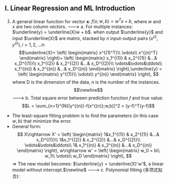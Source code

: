 ## I. Linear Regression and ML Introduction
1. A general linear function for vector **x**: $f(x;w,b) =w^Tx+b$, where $w$ and $x$ are two column vectors.
---> a. For multiple instances: $\underline{y} = \underline{X}w + b$. when output $\underline{y}$ and input $\underline{X}$ are matrix, stacked by $n$ input-output pairs $(x^{(i)},y^{(i)}), i = 1,2,...n$:
$$\underline{X}=
\left(
 \begin{matrix}
   x^{(1)^T}\\
   \vdots\\
   x^{(n)^T}
  \end{matrix} 
\right)=
\left(
 \begin{matrix}
   x_1^{(1)} & x_2^{(1)} &...& x_D^{(1)}\\
   x_1^{(2)} & x_2^{(2)} &...& x_D^{(2)}\\
  \vdots&\vdots&\ddots\\
   x_1^{(n)} & x_2^{(n)} &...& x_D^{(n)}
  \end{matrix} 
\right),\underline{y} = \left(
 \begin{matrix}
   y^{(1)}\\
   \vdots\\
   y^{(n)}
  \end{matrix} 
\right),
$$where D is the dimension of the data, n is the number of the instances. $$\newline$$
---> b. Total square error between prediction function $f$ and true value: $$L = \sum_{n=1}^{N}[y^{(n)}-f(x^{(n)};w,b)]^2 = (y-f)^T(y-f)$$ 
 - The least-square fitting problem is to find the parameters (in this case $w,b$) that minimize the error.
 - General form: 
 $$
 X\rightarrow X' = \left(
 \begin{matrix}
   1&x_1^{(1)} & x_2^{(1)} &...& x_D^{(1)}\\
   1&x_1^{(2)} & x_2^{(2)} &...& x_D^{(2)}\\
  \vdots&\vdots&\ddots\\
   1& x_1^{(n)} & x_2^{(n)} &...& x_D^{(n)}
  \end{matrix} 
\right),
w\rightarrow w' = \left(
 \begin{matrix}
   w_0 = b\\
   w_1\\
   \vdots\\
   w_D
  \end{matrix} 
\right),
 $$
$\Rightarrow$ The new model becomes: $\underline{y} = \underline{X}'w'$, a linear model without intercept.$\newline$
---> c. Polynomial fitting (多项式拟合):

<!--stackedit_data:
eyJoaXN0b3J5IjpbLTY3NTkzOTAzOSwtMTU5NjgzMTgzLC0xOD
QwNDA3ODE1LC0xNzE3MjI5NDgzLC0xNzA2OTkyNjY5XX0=
-->